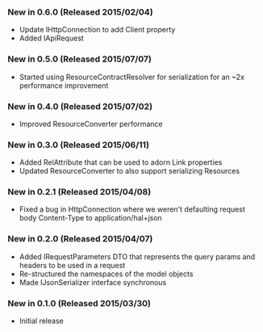 ### New in 0.6.0 (Released 2015/02/04)
* Update IHttpConnection to add Client property
* Added IApiRequest

### New in 0.5.0 (Released 2015/07/07)
* Started using ResourceContractResolver for serialization for an ~2x performance improvement

### New in 0.4.0 (Released 2015/07/02)
* Improved ResourceConverter performance

### New in 0.3.0 (Released 2015/06/11)
* Added RelAttribute that can be used to adorn Link properties
* Updated ResourceConverter to also support serializing Resources

### New in 0.2.1 (Released 2015/04/08)
* Fixed a bug in HttpConnection where we weren't defaulting request body Content-Type to application/hal+json

### New in 0.2.0 (Released 2015/04/07)
* Added IRequestParameters DTO that represents the query params and headers to be used in a request
* Re-structured the namespaces of the model objects
* Made IJsonSerializer interface synchronous

### New in 0.1.0 (Released 2015/03/30)
* Initial release